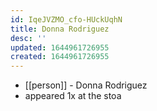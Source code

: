 ```yaml
---
id: IqeJVZMO_cfo-HUckUqhN
title: Donna Rodriguez
desc: ''
updated: 1644961726955
created: 1644961726955
---
```



- [[person]] - Donna Rodriguez
- appeared 1x at the stoa

